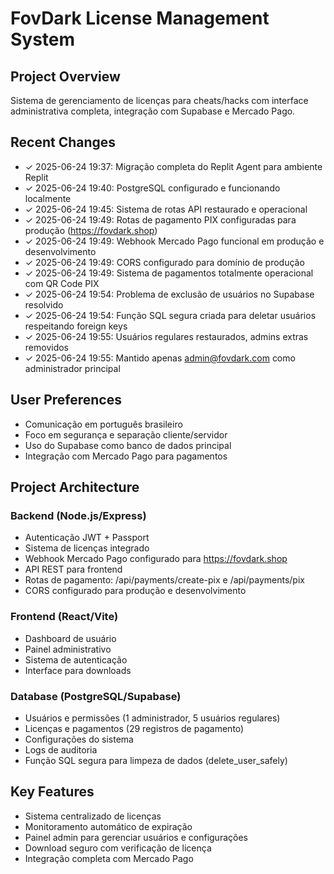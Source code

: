 # FovDark License Management System

## Project Overview
Sistema de gerenciamento de licenças para cheats/hacks com interface administrativa completa, integração com Supabase e Mercado Pago.

## Recent Changes
- ✓ 2025-06-24 19:37: Migração completa do Replit Agent para ambiente Replit
- ✓ 2025-06-24 19:40: PostgreSQL configurado e funcionando localmente
- ✓ 2025-06-24 19:45: Sistema de rotas API restaurado e operacional
- ✓ 2025-06-24 19:49: Rotas de pagamento PIX configuradas para produção (https://fovdark.shop)
- ✓ 2025-06-24 19:49: Webhook Mercado Pago funcional em produção e desenvolvimento
- ✓ 2025-06-24 19:49: CORS configurado para domínio de produção
- ✓ 2025-06-24 19:49: Sistema de pagamentos totalmente operacional com QR Code PIX
- ✓ 2025-06-24 19:54: Problema de exclusão de usuários no Supabase resolvido
- ✓ 2025-06-24 19:54: Função SQL segura criada para deletar usuários respeitando foreign keys
- ✓ 2025-06-24 19:55: Usuários regulares restaurados, admins extras removidos
- ✓ 2025-06-24 19:55: Mantido apenas admin@fovdark.com como administrador principal

## User Preferences
- Comunicação em português brasileiro
- Foco em segurança e separação cliente/servidor
- Uso do Supabase como banco de dados principal
- Integração com Mercado Pago para pagamentos

## Project Architecture
### Backend (Node.js/Express)
- Autenticação JWT + Passport
- Sistema de licenças integrado
- Webhook Mercado Pago configurado para https://fovdark.shop
- API REST para frontend
- Rotas de pagamento: /api/payments/create-pix e /api/payments/pix
- CORS configurado para produção e desenvolvimento

### Frontend (React/Vite)
- Dashboard de usuário
- Painel administrativo
- Sistema de autenticação
- Interface para downloads

### Database (PostgreSQL/Supabase)
- Usuários e permissões (1 administrador, 5 usuários regulares)
- Licenças e pagamentos (29 registros de pagamento)
- Configurações do sistema
- Logs de auditoria
- Função SQL segura para limpeza de dados (delete_user_safely)

## Key Features
- Sistema centralizado de licenças
- Monitoramento automático de expiração
- Painel admin para gerenciar usuários e configurações
- Download seguro com verificação de licença
- Integração completa com Mercado Pago